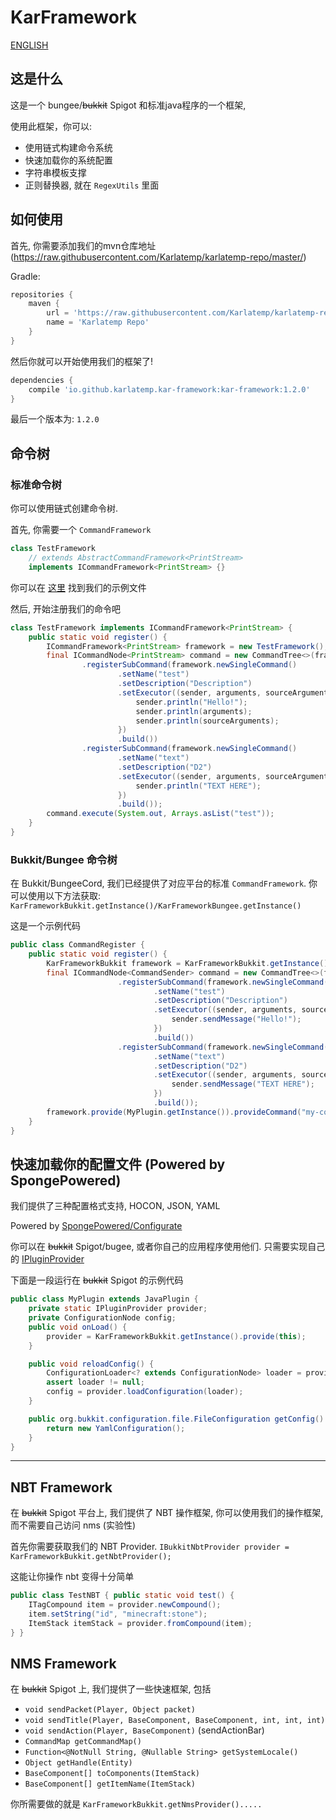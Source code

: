 # KarFramework

[ENGLISH](./README.md)

## 这是什么

这是一个 bungee/~~bukkit~~ Spigot 和标准java程序的一个框架,

使用此框架，你可以:
- 使用链式构建命令系统
- 快速加载你的系统配置
- 字符串模板支撑
- 正则替换器, 就在 `RegexUtils` 里面

## 如何使用

首先, 你需要添加我们的mvn仓库地址 (https://raw.githubusercontent.com/Karlatemp/karlatemp-repo/master/)

Gradle:
```groovy
repositories {
    maven {
        url = 'https://raw.githubusercontent.com/Karlatemp/karlatemp-repo/master/'
        name = 'Karlatemp Repo'
    }
}
```

然后你就可以开始使用我们的框架了!


```groovy
dependencies {
    compile 'io.github.karlatemp.kar-framework:kar-framework:1.2.0'
}
```

最后一个版本为: `1.2.0`

## 命令树

### 标准命令树

你可以使用链式创建命令树.

首先, 你需要一个 `CommandFramework`

```java
class TestFramework
    // extends AbstractCommandFramework<PrintStream>
    implements ICommandFramework<PrintStream> {}
```

你可以在 [这里](common/src/test/java/io/github/karframwork/common/test/TestCommand.java)
找到我们的示例文件

然后, 开始注册我们的命令吧

```java
class TestFramework implements ICommandFramework<PrintStream> {
    public static void register() {
        ICommandFramework<PrintStream> framework = new TestFramework();
        final ICommandNode<PrintStream> command = new CommandTree<>(framework)
                .registerSubCommand(framework.newSingleCommand()
                        .setName("test")
                        .setDescription("Description")
                        .setExecutor((sender, arguments, sourceArguments) -> {
                            sender.println("Hello!");
                            sender.println(arguments);
                            sender.println(sourceArguments);
                        })
                        .build())
                .registerSubCommand(framework.newSingleCommand()
                        .setName("text")
                        .setDescription("D2")
                        .setExecutor((sender, arguments, sourceArguments) -> {
                            sender.println("TEXT HERE");
                        })
                        .build());
        command.execute(System.out, Arrays.asList("test"));
    }
}
```

### Bukkit/Bungee 命令树

在 Bukkit/BungeeCord, 我们已经提供了对应平台的标准 `CommandFramework`.
你可以使用以下方法获取:
`KarFrameworkBukkit.getInstance()/KarFrameworkBungee.getInstance()` 

这是一个示例代码
```java
public class CommandRegister {
    public static void register() {
        KarFrameworkBukkit framework = KarFrameworkBukkit.getInstance();
        final ICommandNode<CommandSender> command = new CommandTree<>(framework)
                        .registerSubCommand(framework.newSingleCommand()
                                .setName("test")
                                .setDescription("Description")
                                .setExecutor((sender, arguments, sourceArguments) -> {
                                    sender.sendMessage("Hello!");
                                })
                                .build())
                        .registerSubCommand(framework.newSingleCommand()
                                .setName("text")
                                .setDescription("D2")
                                .setExecutor((sender, arguments, sourceArguments) -> {
                                    sender.sendMessage("TEXT HERE");
                                })
                                .build());
        framework.provide(MyPlugin.getInstance()).provideCommand("my-command", command);
    }
}
```

## 快速加载你的配置文件 (Powered by SpongePowered)

我们提供了三种配置格式支持, HOCON, JSON, YAML

Powered by [SpongePowered/Configurate](https://github.com/SpongePowered/Configurate)

你可以在 ~~bukkit~~ Spigot/bugee, 或者你自己的应用程序使用他们.
只需要实现自己的 [IPluginProvider](common/src/main/java/io/github/karlatemp/karframework/IPluginProvider.java)

下面是一段运行在 ~~bukkit~~ Spigot 的示例代码


```java
public class MyPlugin extends JavaPlugin {
    private static IPluginProvider provider;
    private ConfigurationNode config;
    public void onLoad() {
        provider = KarFrameworkBukkit.getInstance().provide(this);
    }

    public void reloadConfig() {
        ConfigurationLoader<? extends ConfigurationNode> loader = provider.loadConfiguration("config.conf");
        assert loader != null;
        config = provider.loadConfiguration(loader);
    }

    public org.bukkit.configuration.file.FileConfiguration getConfig() {
        return new YamlConfiguration();
    }
}
```

----

## NBT Framework

在 ~~bukkit~~ Spigot 平台上, 我们提供了 NBT 操作框架, 你可以使用我们的操作框架,
而不需要自己访问 nms (实验性)

首先你需要获取我们的 NBT Provider.
`IBukkitNbtProvider provider = KarFrameworkBukkit.getNbtProvider();`

这能让你操作 nbt 变得十分简单

```java
public class TestNBT { public static void test() {
    ITagCompound item = provider.newCompound();
    item.setString("id", "minecraft:stone");
    ItemStack itemStack = provider.fromCompound(item);
} }
```

## NMS Framework

在 ~~bukkit~~ Spigot 上, 我们提供了一些快速框架, 包括
- `void sendPacket(Player, Object packet)`
- `void sendTitle(Player, BaseComponent, BaseComponent, int, int, int)`
- `void sendAction(Player, BaseComponent)` (sendActionBar)
- `CommandMap getCommandMap()`
- `Function<@NotNull String, @Nullable String> getSystemLocale()`
- `Object getHandle(Entity)`
- `BaseComponent[] toComponents(ItemStack)`
- `BaseComponent[] getItemName(ItemStack)`

你所需要做的就是 `KarFrameworkBukkit.getNmsProvider().....`
